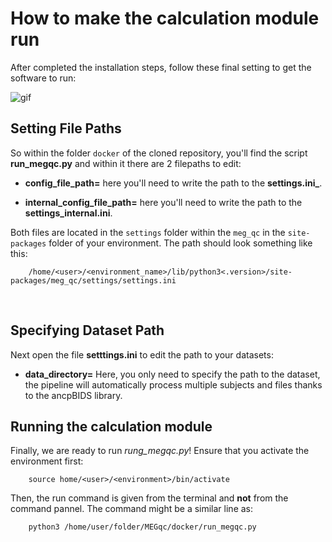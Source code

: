# How to make the calculation module run

After completed the installation steps, follow these final setting to get the software to run:

![gif](https://c.tenor.com/MsuBYU4-fI0AAAAM/confused-math.gif)

## Setting File Paths

So within the folder `docker` of the cloned repository, you'll find the script **run_megqc.py** and within it there are 2 filepaths to edit:
- **config_file_path=** here you'll need to write the path to the **settings.ini_**.

- **internal_config_file_path=** here you'll need to write the path to the **settings_internal.ini**.

Both files are located in  the `settings` folder within the `meg_qc` in the `site-packages` folder of your environment. The path should look something like this:

        /home/<user>/<environment_name>/lib/python3<.version>/site-packages/meg_qc/settings/settings.ini

<br>

## Specifying Dataset Path

Next open the file **setttings.ini** to edit the path to your datasets:
- **data_directory=** Here, you only need to specify the path to the dataset, the pipeline will automatically process multiple subjects and files thanks to the ancpBIDS library. 


## Running the calculation module

Finally, we are ready to run *rung_megqc.py*! Ensure that you activate the environment first:

        source home/<user>/<environment>/bin/activate


Then, the run command is given from the terminal and **not** from the command pannel. The command might be a similar line as:

        python3 /home/user/folder/MEGqc/docker/run_megqc.py


